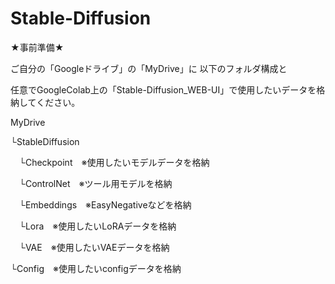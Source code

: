 # Stable-Diffusion

★事前準備★

ご自分の「Googleドライブ」の「MyDrive」に 以下のフォルダ構成と

任意でGoogleColab上の「Stable-Diffusion_WEB-UI」で使用したいデータを格納してください。

MyDrive

└StableDiffusion

　└Checkpoint　※使用したいモデルデータを格納

　└ControlNet　※ツール用モデルを格納

　└Embeddings　※EasyNegativeなどを格納

　└Lora　※使用したいLoRAデータを格納

　└VAE　※使用したいVAEデータを格納

└Config　※使用したいconfigデータを格納

